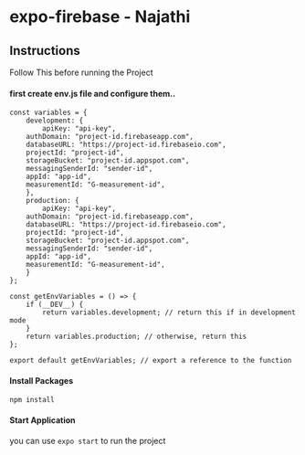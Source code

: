 # expo-firebase - Najathi

## Instructions

Follow This before running the Project

#### first create env.js file and configure them..
```
const variables = {
	development: {
		apiKey: "api-key",
  	authDomain: "project-id.firebaseapp.com",
  	databaseURL: "https://project-id.firebaseio.com",
  	projectId: "project-id",
  	storageBucket: "project-id.appspot.com",
  	messagingSenderId: "sender-id",
  	appId: "app-id",
  	measurementId: "G-measurement-id",
	},
	production: {
		apiKey: "api-key",
  	authDomain: "project-id.firebaseapp.com",
  	databaseURL: "https://project-id.firebaseio.com",
  	projectId: "project-id",
  	storageBucket: "project-id.appspot.com",
  	messagingSenderId: "sender-id",
  	appId: "app-id",
  	measurementId: "G-measurement-id",
	}
};

const getEnvVariables = () => {
	if (__DEV__) {
		return variables.development; // return this if in development mode
	}
	return variables.production; // otherwise, return this
};

export default getEnvVariables; // export a reference to the function
```


#### Install Packages
````
npm install
````

#### Start Application
you can use `expo start` to run the project